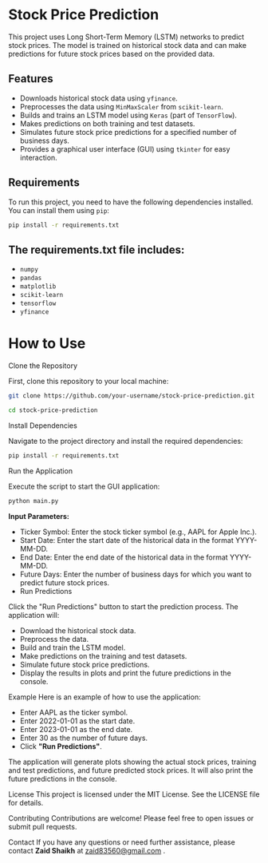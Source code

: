# Stock Price Prediction

This project uses Long Short-Term Memory (LSTM) networks to predict stock prices. The model is trained on historical stock data and can make predictions for future stock prices based on the provided data.

## Features

- Downloads historical stock data using `yfinance`.
- Preprocesses the data using `MinMaxScaler` from `scikit-learn`.
- Builds and trains an LSTM model using `Keras` (part of `TensorFlow`).
- Makes predictions on both training and test datasets.
- Simulates future stock price predictions for a specified number of business days.
- Provides a graphical user interface (GUI) using `tkinter` for easy interaction.

## Requirements

To run this project, you need to have the following dependencies installed. You can install them using `pip`:

```sh
pip install -r requirements.txt
```
## The requirements.txt file includes:

- `numpy`
- `pandas`
- `matplotlib`
- `scikit-learn`
- `tensorflow`
- `yfinance`

# How to Use
Clone the Repository

First, clone this repository to your local machine:
```sh
git clone https://github.com/your-username/stock-price-prediction.git
```
```sh
cd stock-price-prediction
```
Install Dependencies

Navigate to the project directory and install the required dependencies:
```sh
pip install -r requirements.txt
```
Run the Application

Execute the script to start the GUI application:

```sh
python main.py
```
**Input Parameters:**

- Ticker Symbol: Enter the stock ticker symbol (e.g., AAPL for Apple Inc.).
- Start Date: Enter the start date of the historical data in the format YYYY-MM-DD.
- End Date: Enter the end date of the historical data in the format YYYY-MM-DD.
- Future Days: Enter the number of business days for which you want to predict future stock prices.
- Run Predictions

Click the "Run Predictions" button to start the prediction process. 
The application will:
- Download the historical stock data.
- Preprocess the data.
- Build and train the LSTM model.
- Make predictions on the training and test datasets.
- Simulate future stock price predictions.
- Display the results in plots and print the future predictions in the console.


Example
Here is an example of how to use the application:
- Enter AAPL as the ticker symbol.
- Enter 2022-01-01 as the start date.
- Enter 2023-01-01 as the end date.
- Enter 30 as the number of future days.
- Click **"Run Predictions"**.

The application will generate plots showing the actual stock prices, training and test predictions, and future predicted stock prices. It will also print the future predictions in the console.

License
This project is licensed under the MIT License. See the LICENSE file for details.

Contributing
Contributions are welcome! Please feel free to open issues or submit pull requests.

Contact
If you have any questions or need further assistance, please contact **Zaid Shaikh** at zaid83560@gmail.com .
